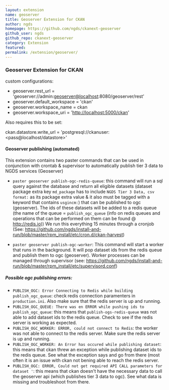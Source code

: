 ```yaml
---
layout: extension
name: geoserver
title: Geoserver Extension for CKAN
author: ngds
homepage: https://github.com/ngds/ckanext-geoserver
github_user: ngds
github_repo: ckanext-geoserver
category: Extension
featured: 
permalink: /extension/geoserver/
---
```



### Geoserver Extension for CKAN

custom configurations:

-   geoserver.rest\_url = 'geoserver://admin:<geoserver@localhost>:8080/geoserver/rest'
-   geoserver.default\_workspace = 'ckan'
-   geoserver.workspace\_name = ckan
-   geoserver.workspace\_uri = '<http://localhost:5000/ckan>'

Also requires this to be set:

ckan.datastore.write\_url = 'postgresql://ckanuser:<pass@localhost/datastore>'

#### Geoserver publishing (automated)

This extension contains two paster commands that can be used in conjunction with crontab & supervisor to automatically publish tier 3 data to NGDS services (Geoserver)

-   `paster geoserver publish-ogc-redis-queue`: this command will run a sql query against the database and return all eligible datasets (dataset package extra key `md_package` has to include `NGDS Tier 3 Data, csv format:` as its package extra value & it also must be tagged with a keyword that contains `usgincm:`) that can be published to ogc (geoserver). The ids of these datasets will be added to a redis queue (the name of the queue = `publish_ogc_queue` (info on redis queues and operations that can be performed on them can be found @ <http://redis.io>))
    We run this everything 15 minutes through a cronjob (See: <https://github.com/ngds/install-and-run/blob/master/rpm_install/etc/cron.d/ckan-harvest>)

-   `paster geoserver publish-ogc-worker`: This command will start a worker that runs in the background. It will pop dataset ids from the redis queue and publish them to ogc (geoserver). Worker processes can be managed through supervisor (see: <https://github.com/ngds/install-and-run/blob/master/rpm_install/etc/supervisord.conf>)

##### Possible ogc publishing errors:

-   `PUBLISH_OGC: Error Connecting to Redis while building publish_ogc_queue`: check redis connection paramenters in `production.ini`. Also make sure that the redis server is up and running.
-   `PUBLISH_OGC_QUEUE: There was en ERROR while pushing ids to publish_ogc_queue`: this means that `publish-ogs-redis-queue` was not able to add dataset ids to the redis queue. Check to see if the redis server is working as expected.
-   `PUBLISH_OGC_WORKER: ERROR, could not connect to Redis`: the worker was not able to connect to the redis server. Make sure the redis server is up and running.
-   `PUBLISH_OGC_WORKER: An Error has occured while publishing dataset`: this means that ckan threw an exception while publishing dataset ids to the redis queue. See what the exception says and go from there (most often it is an issue with ckan not bening able to reach the redis server.
-   `PUBLISH_OGC: ERROR, Could not get required API CALL parameters for dataset '`: this means that ckan doesn't have the necessary data to call the geoserver api (which publishes tier 3 data to ogc). See what data is missing and troubleshoot from there.


